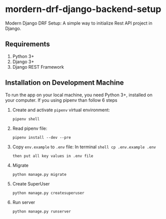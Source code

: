 # mordern-drf-django-backend-setup
Modern Django DRF Setup: A simple way to initialize Rest API project in Django.


## Requirements

1.  Python 3+
2.  Django 3+
3.  Django REST Framework


## Installation on Development Machine

To run the app on your local machine, you need Python 3+, installed on your computer. If you using pipenv than follow 6 steps

1.  Create and activate `pipenv` virtual environment:

        pipenv shell

2.  Read pipenv file:
    ```shell
    pipenv install --dev --pre
    ```
3)  Copy `env.example` to `.env` file:
    In terminal
    `shell cp .env.example .env`

        then put all key values in .env file

4)  Migrate

    ```shell
    python manage.py migrate
    ```
5)  Create SuperUser
    ```shell
    python manage.py createsuperuser
    ```

6)  Run server
    ```shell
    python manage.py runserver
    ```